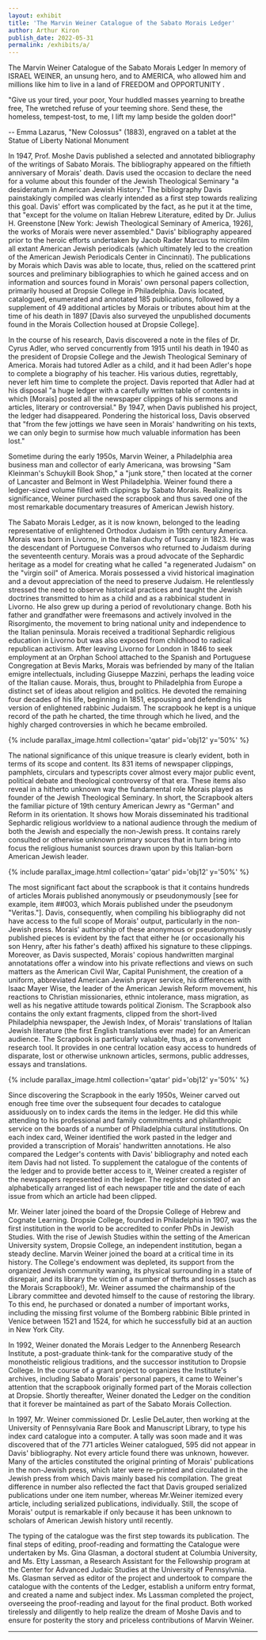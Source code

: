 ```yaml
---
layout: exhibit
title: 'The Marvin Weiner Catalogue of the Sabato Morais Ledger'
author: Arthur Kiron
publish_date: 2022-05-31
permalink: /exhibits/a/
---
```


The Marvin Weiner Catalogue of the Sabato Morais Ledger
In memory of ISRAEL WEINER, an unsung hero,
and to AMERICA, who allowed him and millions like him
to live in a land of FREEDOM and OPPORTUNITY .

"Give us your tired, your poor,
Your huddled masses yearning to breathe free,
The wretched refuse of your teeming shore.
Send these, the homeless, tempest-tost, to me,
I lift my lamp beside the golden door!"

-- Emma Lazarus, "New Colossus" (1883),
engraved on a tablet at the Statue of Liberty National Monument



In 1947, Prof. Moshe Davis published a selected and annotated bibliography of the writings of Sabato Morais. The bibliography appeared on the fiftieth anniversary of Morais' death. Davis used the occasion to declare the need for a volume about this founder of the Jewish Theological Seminary "a desideratum in American Jewish History." The bibliography Davis painstakingly compiled was clearly intended as a first step towards realizing this goal. Davis' effort was complicated by the fact, as he put it at the time, that "except for the volume on Italian Hebrew Literature, edited by Dr. Julius H. Greenstone [New York: Jewish Theological Seminary of America, 1926], the works of Morais were never assembled." Davis' bibliography appeared prior to the heroic efforts undertaken by Jacob Rader Marcus to microfilm all extant American Jewish periodicals (which ultimately led to the creation of the American Jewish Periodicals Center in Cincinnati). The publications by Morais which Davis was able to locate, thus, relied on the scattered print sources and preliminary bibliographies to which he gained access and on information and sources found in Morais' own personal papers collection, primarily housed at Dropsie College in Philadelphia. Davis located, catalogued, enumerated and annotated 185 publications, followed by a supplement of 49 additional articles by Morais or tributes about him at the time of his death in 1897 [Davis also surveyed the unpublished documents found in the Morais Collection housed at Dropsie College].

In the course of his research, Davis discovered a note in the files of Dr. Cyrus Adler, who served concurrently from 1915 until his death in 1940 as the president of Dropsie College and the Jewish Theological Seminary of America. Morais had tutored Adler as a child, and it had been Adler's hope to complete a biography of his teacher. His various duties, regrettably, never left him time to complete the project. Davis reported that Adler had at his disposal "a huge ledger with a carefully written table of contents in which [Morais] posted all the newspaper clippings of his sermons and articles, literary or controversial." By 1947, when Davis published his project, the ledger had disappeared. Pondering the historical loss, Davis observed that "from the few jottings we have seen in Morais' handwriting on his texts, we can only begin to surmise how much valuable information has been lost."

Sometime during the early 1950s, Marvin Weiner, a Philadelphia area business man and collector of early Americana, was browsing "Sam Kleinman's Schuykill Book Shop," a "junk store," then located at the corner of Lancaster and Belmont in West Philadelphia. Weiner found there a ledger-sized volume filled with clippings by Sabato Morais. Realizing its significance, Weiner purchased the scrapbook and thus saved one of the most remarkable documentary treasures of American Jewish history.

The Sabato Morais Ledger, as it is now known, belonged to the leading representative of enlightened Orthodox Judaism in 19th century America. Morais was born in Livorno, in the Italian duchy of Tuscany in 1823. He was the descendant of Portuguese Conversos who returned to Judaism during the seventeenth century. Morais was a proud advocate of the Sephardic heritage as a model for creating what he called "a regenerated Judaism" on the "virgin soil" of America. Morais possessed a vivid historical imagination and a devout appreciation of the need to preserve Judaism. He relentlessly stressed the need to observe historical practices and taught the Jewish doctrines transmitted to him as a child and as a rabbinical student in Livorno. He also grew up during a period of revolutionary change. Both his father and grandfather were freemasons and actively involved in the Risorgimento, the movement to bring national unity and independence to the Italian peninsula. Morais received a traditional Sephardic religious education in Livorno but was also exposed from childhood to radical republican activism. After leaving Livorno for London in 1846 to seek employment at an Orphan School attached to the Spanish and Portuguese Congregation at Bevis Marks, Morais was befriended by many of the Italian emigre intellectuals, including Giuseppe Mazzini, perhaps the leading voice of the Italian cause. Morais, thus, brought to Philadelphia from Europe a distinct set of ideas about religion and politics. He devoted the remaining four decades of his life, beginning in 1851, espousing and defending his version of enlightened rabbinic Judaism. The scrapbook he kept is a unique record of the path he charted, the time through which he lived, and the highly charged controversies in which he became embroiled.

{% include parallax_image.html collection='qatar' pid='obj12' y='50%' %}

The national significance of this unique treasure is clearly evident, both in terms of its scope and content. Its 831 items of newspaper clippings, pamphlets, circulars and typescripts cover almost every major public event, political debate and theological controversy of that era. These items also reveal in a hitherto unknown way the fundamental role Morais played as founder of the Jewish Theological Seminary. In short, the Scrapbook alters the familiar picture of 19th century American Jewry as "German" and Reform in its orientation. It shows how Morais disseminated his traditional Sephardic religious worldview to a national audience through the medium of both the Jewish and especially the non-Jewish press. It contains rarely consulted or otherwise unknown primary sources that in turn bring into focus the religious humanist sources drawn upon by this Italian-born American Jewish leader.

{% include parallax_image.html collection='qatar' pid='obj12' y='50%' %}

The most significant fact about the scrapbook is that it contains hundreds of articles Morais published anonymously or pseudonymously [see for example, item ##003, which Morais published under the pseudonym "Veritas."]. Davis, consequently, when compiling his bibliography did not have access to the full scope of Morais' output, particularly in the non-Jewish press. Morais' authorship of these anonymous or pseudonymously published pieces is evident by the fact that either he (or occasionally his son Henry, after his father's death) affixed his signature to these clippings. Moreover, as Davis suspected, Morais' copious handwritten marginal annotatations offer a window into his private reflections and views on such matters as the American Civil War, Capital Punishment, the creation of a uniform, abbreviated American Jewish prayer service, his differences with Isaac Mayer Wise, the leader of the American Jewish Reform movement, his reactions to Christian missionaries, ethnic intolerance, mass migration, as well as his negative attitude towards political Zionism. The Scrapbook also contains the only extant fragments, clipped from the short-lived Philadelphia newspaper, the Jewish Index, of Morais' translations of Italian Jewish literature (the first English translations ever made) for an American audience. The Scrapbook is particularly valuable, thus, as a convenient research tool. It provides in one central location easy access to hundreds of disparate, lost or otherwise unknown articles, sermons, public addresses, essays and translations.

{% include parallax_image.html collection='qatar' pid='obj12' y='50%' %}

Since discovering the Scrapbook in the early 1950s, Weiner carved out enough free time over the subsequent four decades to catalogue assiduously on to index cards the items in the ledger. He did this while attending to his professional and family commitments and philanthropic service on the boards of a number of Philadelphia cultural institutions. On each index card, Weiner identified the work pasted in the ledger and provided a transcription of Morais' handwritten annotations. He also compared the Ledger's contents with Davis' bibliography and noted each item Davis had not listed. To supplement the catalogue of the contents of the ledger and to provide better access to it, Weiner created a register of the newspapers represented in the ledger. The register consisted of an alphabetically arranged list of each newspaper title and the date of each issue from which an article had been clipped.

Mr. Weiner later joined the board of the Dropsie College of Hebrew and Cognate Learning. Dropsie College, founded in Philadelphia in 1907, was the first institution in the world to be accredited to confer PhDs in Jewish Studies. With the rise of Jewish Studies within the setting of the American University system, Dropsie College, an independent institution, began a steady decline. Marvin Weiner joined the board at a critical time in its history. The College's endowment was depleted, its support from the organized Jewish community waning, its physical surrounding in a state of disrepair, and its library the victim of a number of thefts and losses (such as the Morais Scrapbook!), Mr. Weiner assumed the chairmanship of the Library committee and devoted himself to the cause of restoring the library. To this end, he purchased or donated a number of important works, including the missing first volume of the Bomberg rabbinic Bible printed in Venice between 1521 and 1524, for which he successfully bid at an auction in New York City.

In 1992, Weiner donated the Morais Ledger to the Annenberg Research Institute, a post-graduate think-tank for the comparative study of the monotheistic religious traditions, and the successor institution to Dropsie College. In the course of a grant project to organizes the Institute's archives, including Sabato Morais' personal papers, it came to Weiner's attention that the scrapbook originally formed part of the Morais collection at Dropsie. Shortly thereafter, Weiner donated the Ledger on the condition that it forever be maintained as part of the Sabato Morais Collection.

In 1997, Mr. Weiner commissioned Dr. Leslie DeLauter, then working at the University of Pennsylvania Rare Book and Manuscript Library, to type his index card catalogue into a computer. A tally was soon made and it was discovered that of the 771 articles Weiner catalogued, 595 did not appear in Davis' bibliography. Not every article found there was unknown, however. Many of the articles constituted the original printing of Morais' publications in the non-Jewish press, which later were re-printed and circulated in the Jewish press from which Davis mainly based his compilation. The great difference in number also reflected the fact that Davis grouped serialized publications under one item number, whereas Mr.Weiner itemized every article, including serialized publications, individually. Still, the scope of Morais' output is remarkable if only because it has been unknown to scholars of American Jewish history until recently.

The typing of the catalogue was the first step towards its publication. The final steps of editing, proof-reading and formatting the Catalogue were undertaken by Ms. Gina Glasman, a doctoral student at Columbia University, and Ms. Etty Lassman, a Research Assistant for the Fellowship program at the Center for Advanced Judaic Studies at the University of Pennsylvnia. Ms. Glasman served as editor of the project and undertook to compare the catalogue with the contents of the Ledger, establish a uniform entry format, and created a name and subject index. Ms Lassman completed the project, overseeing the proof-reading and layout for the final product. Both worked tirelessly and diligently to help realize the dream of Moshe Davis and to ensure for posterity the story and priceless contributions of Marvin Weiner.

---
